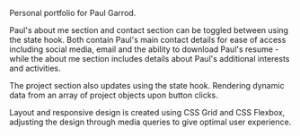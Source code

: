 Personal portfolio for Paul Garrod. 

Paul's about me section and contact section can be toggled between using the state hook. Both contain Paul's main contact details for ease of access including social media, email and the ability to download Paul's resume - while the about me section includes details about Paul's additional interests and activities. 

The project section also updates using the state hook. Rendering dynamic data from an array of project objects upon button clicks.

Layout and responsive design is created using CSS Grid and CSS Flexbox, adjusting the design through media queries to give optimal user experience. 
